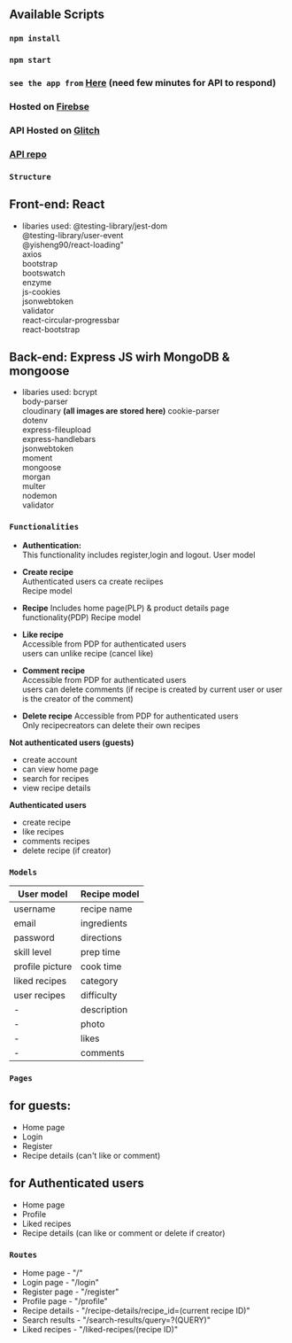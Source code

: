 ## Available Scripts

### `npm install`
### `npm start`

### `see the app from` [Here](https://recipesapp-cd316.web.app/ "website") (need few minutes for API to respond)
### Hosted on [Firebse](https://firebase.google.com/ "firebase")
### API Hosted on [Glitch](https://glitch.com/ "Glitch")
### [API repo](https://github.com/Nikolov0080/API_recipes "API repo")


### `Structure`

Front-end: React  
--------------
- libaries used:
 @testing-library/jest-dom  
 @testing-library/user-event  
 @yisheng90/react-loading"  
 axios  
 bootstrap  
 bootswatch  
 enzyme  
 js-cookies  
 jsonwebtoken  
 validator  
 react-circular-progressbar  
 react-bootstrap  
 
 Back-end: Express JS wirh MongoDB & mongoose
 ---------------
 - libaries used:
 bcrypt  
    body-parser  
    cloudinary  **(all images are stored here)**
    cookie-parser  
    dotenv  
    express-fileupload  
    express-handlebars  
    jsonwebtoken  
    moment  
    mongoose  
    morgan  
    multer  
    nodemon  
    validator  

### `Functionalities`   

- **Authentication:**  
This functionality includes register,login and logout.
User model  

- **Create recipe**   
Authenticated users ca create reciipes  
Recipe model  

- **Recipe**
Includes home page(PLP) & product details page functionality(PDP)
Recipe model

- **Like recipe**  
Accessible from PDP for authenticated users  
users can unlike recipe (cancel like)  

- **Comment recipe**  
 Accessible from PDP for authenticated users  
users can delete comments 
(if recipe is created by current user or user is the creator of the comment)   

- **Delete recipe**
Accessible from PDP for authenticated users  
Only recipecreators can delete their own recipes  

**Not authenticated users (guests)**  
- create account  
- can view home page  
- search for recipes  
- view recipe details  
 
 **Authenticated users**  
 - create recipe  
 - like recipes  
 - comments recipes  
 - delete recipe (if creator)  

 ### **`Models`**

User model       | Recipe model | 
-----------------|--------------|
username         |recipe name   |
email            |ingredients   |
password         |directions    |
skill level      |prep time     |
profile picture  |cook time     |
liked recipes    |category      |
user recipes     |difficulty    |
|-               |description   |
|-               |photo         |
|-               |likes         |
|-               |comments      |


 ### **`Pages`**
 
  for guests:
 --------------
 - Home page
 - Login 
 - Register
 - Recipe details (can't like or comment)
 
  for Authenticated users
  --------------
 - Home page
 - Profile
 - Liked recipes
 - Recipe details (can like or comment or delete if creator)
 
 ### **`Routes`**  
- Home page - "/"  
- Login page - "/login"
- Register page - "/register"
- Profile page - "/profile"
- Recipe details - "/recipe-details/recipe_id=(current recipe ID)"  
- Search results - "/search-results/query=?(QUERY)"  
- Liked recipes - "/liked-recipes/(recipe ID)"  
